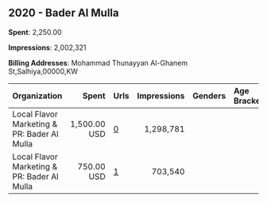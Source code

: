 ## 2020 - Bader Al Mulla 
**Spent**: 2,250.00

**Impressions**: 2,002,321

**Billing Addresses**: Mohammad Thunayyan Al-Ghanem St,Salhiya,00000,KW

|Organization|Spent|Urls|Impressions|Genders|Age Brackets|Country Codes|
|:---|---:|:---|---:|:---|:---|:---|
|Local Flavor Marketing & PR: Bader Al Mulla|1,500.00 USD|[0](https://www.snap.com/political-ads/asset/cef0ea898dd99b9544da1d80a36dfb3a186106eaf5a87eebb27662c7cd7c6de6?mediaType=jpg)|1,298,781|||kuwait|
|Local Flavor Marketing & PR: Bader Al Mulla|750.00 USD|[1](https://www.snap.com/political-ads/asset/cef0ea898dd99b9544da1d80a36dfb3a186106eaf5a87eebb27662c7cd7c6de6?mediaType=jpg)|703,540|||kuwait|
